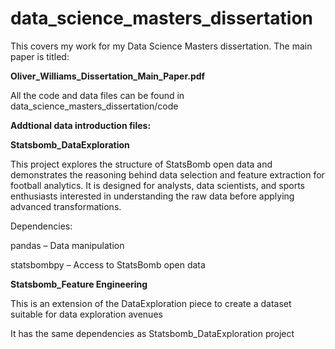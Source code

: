 # data_science_masters_dissertation
This covers my work for my Data Science Masters dissertation. The main paper is titled:

**Oliver_Williams_Dissertation_Main_Paper.pdf**

All the code and data files can be found in data_science_masters_dissertation/code

**Addtional data introduction files:**

**Statsbomb_DataExploration**

This project explores the structure of StatsBomb open data and demonstrates the reasoning behind data selection and feature extraction for football analytics.
It is designed for analysts, data scientists, and sports enthusiasts interested in understanding the raw data before applying advanced transformations.

Dependencies:

  pandas – Data manipulation
  
  statsbombpy – Access to StatsBomb open data

**Statsbomb_Feature Engineering**

This is an extension of the DataExploration piece to create a dataset suitable for data exploration avenues 

It has the same dependencies as Statsbomb_DataExploration project
